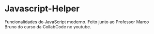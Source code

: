 # Javascript-Helper
Funcionalidades do JavaScript moderno. Feito junto ao Professor Marco Bruno do curso da CollabCode no youtube.
